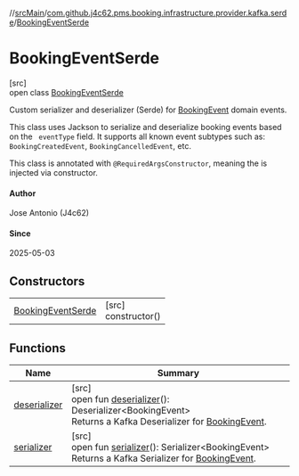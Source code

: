 //[srcMain](../../../index.md)/[com.github.j4c62.pms.booking.infrastructure.provider.kafka.serde](../index.md)/[BookingEventSerde](index.md)

# BookingEventSerde

[src]\
open class [BookingEventSerde](index.md)

Custom serializer and deserializer (Serde)
for [BookingEvent](../../com.github.j4c62.pms.booking.domain.aggregate.event/-booking-event/index.md) domain events.

This class uses Jackson to serialize and deserialize booking events based on the `
eventType` field. It supports all known event subtypes such as: `BookingCreatedEvent`, `BookingCancelledEvent`, etc.

This class is annotated with `@RequiredArgsConstructor`, meaning the is injected via constructor.

#### Author

Jose Antonio (J4c62)

#### Since

2025-05-03

## Constructors

|                                              |                        |
|----------------------------------------------|------------------------|
| [BookingEventSerde](-booking-event-serde.md) | [src]<br>constructor() |

## Functions

| Name                            | Summary                                                                                                                                                                                                                      |
|---------------------------------|------------------------------------------------------------------------------------------------------------------------------------------------------------------------------------------------------------------------------|
| [deserializer](deserializer.md) | [src]<br>open fun [deserializer](deserializer.md)(): Deserializer&lt;BookingEvent&gt;<br>Returns a Kafka Deserializer for [BookingEvent](../../com.github.j4c62.pms.booking.domain.aggregate.event/-booking-event/index.md). |
| [serializer](serializer.md)     | [src]<br>open fun [serializer](serializer.md)(): Serializer&lt;BookingEvent&gt;<br>Returns a Kafka Serializer for [BookingEvent](../../com.github.j4c62.pms.booking.domain.aggregate.event/-booking-event/index.md).         |